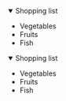 <details open>
<summary>Shopping list</summary>

* Vegetables
* Fruits
* Fish

</details>

<details open>
<summary>Shopping list</summary>

* Vegetables
* Fruits
* Fish

</details>

